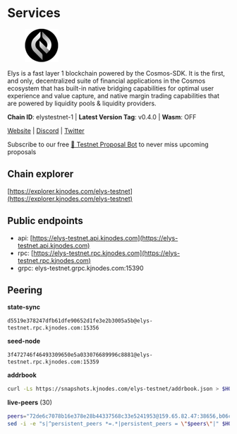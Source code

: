 # Services

<figure><img src="https://raw.githubusercontent.com/kj89/cosmos-images/main/logos/elys.png" alt=""><figcaption></figcaption></figure>

Elys is a fast layer 1 blockchain powered by the Cosmos-SDK.  It is the first, and only, decentralized suite of financial  applications in the Cosmos ecosystem that has built-in native  bridging capabilities for optimal user experience and value  capture, and native margin trading capabilities that are  powered by liquidity pools & liquidity providers.

**Chain ID**: elystestnet-1 | **Latest Version Tag**: v0.4.0 | **Wasm**: OFF

[Website](https://elys.network) | [Discord](https://discord.gg/R9Gr6Vh7vC) | [Twitter](https://twitter.com/elys_network)



Subscribe to our free [🤖 Testnet Proposal Bot](https://t.me/kjnodes_testnet_proposal_bot) to never miss upcoming proposals


## Chain explorer
[https://explorer.kjnodes.com/elys-testnet](https://explorer.kjnodes.com/elys-testnet)

## Public endpoints

* api: [https://elys-testnet.api.kjnodes.com](https://elys-testnet.api.kjnodes.com)
* rpc: [https://elys-testnet.rpc.kjnodes.com](https://elys-testnet.rpc.kjnodes.com)
* grpc: elys-testnet.grpc.kjnodes.com:15390

## Peering

**state-sync**

```text
d5519e378247dfb61dfe90652d1fe3e2b3005a5b@elys-testnet.rpc.kjnodes.com:15356
```

**seed-node**

```text
3f472746f46493309650e5a033076689996c8881@elys-testnet.rpc.kjnodes.com:15359
```

**addrbook**
```bash
curl -Ls https://snapshots.kjnodes.com/elys-testnet/addrbook.json > $HOME/.elys/config/addrbook.json
```

**live-peers** (30)
```bash
peers="72de6c7078b16e378e28b44337568c33e5241953@159.65.82.47:38656,b06c8ad5bb82d577acd0060242e225980db88377@65.108.225.70:26656,00c65e06302fb35a1064d9aa4e528aaf98925aa8@65.108.105.48:22056,e4b07652c318b08357e5796431982169789ce2c5@159.65.32.10:21956,8aa0021c45a64f736e2192f5e520c768bc9fbae2@46.101.132.190:26656,587e0c84a487b2e0782e5d9b80ded838db9512b9@78.110.161.68:26656,8dd419e6ed9117dbc793a1a59f7eca3d2c615fb3@65.109.157.236:60556,1092d9a9508053d6936661ebc5708d0d8d360e3e@193.26.159.34:10656,734a87b41a015faf59a7d6266deea190421476c2@199.241.137.74:26656,1cd3163afca4ad48949afdf6f18133fd3181e303@65.108.40.46:57656,78aa6b222ae1f619bef03a9d98cb958dfcccc3a8@46.4.5.45:22056,d907ce9285951a2a063789df2f6bd4cc86b33d53@142.132.155.178:16656,563206d6e64589beb9bf233e6e489fb1d1205d38@194.146.26.36:26656,d5519e378247dfb61dfe90652d1fe3e2b3005a5b@65.109.68.190:15356,609c64cc50fb4ebbe7cae3347545d3950ea2c018@65.108.195.29:23656,3a69f577b14bb5e3829489881cc80841b785e092@116.203.129.0:26656,f2ec4ba2679822614494958700d1d204a80b8992@65.108.201.167:54656,cdf9ae8529aa00e6e6703b28f3dcfdd37e07b27c@37.187.154.66:26656,a346d8325a9c3cd40e32236eb6de031d1a2d895e@95.217.107.96:26156,db03e6915cad62b2646ae72566ed19074a7707b6@95.217.144.107:22056,9e456e22da0930be2761123b7036e386a3247647@57.128.110.141:26656,86987eeff225699e67a6543de3622b8a986cce28@91.183.62.162:26656,89c4d6fa66c4e4517742e564cd6ba1532496fd43@65.108.108.52:32656,0977dd5475e303c99b66eaacab53c8cc28e49b05@65.109.92.79:38656,5c2a752c9b1952dbed075c56c600c3a79b58c395@178.211.139.77:27296,0ea4e8352215aad85ff33a20a3bf4acf49070662@64.226.117.34:21956,3f30f68cb08e4dae5dd76c5ce77e6e1a15084346@212.95.51.215:56656,55b38f49cf89235b7e193b1c9880a8e77316f6a6@167.235.7.34:57656,ae7191b2b922c6a59456588c3a262df518b0d130@65.108.231.124:38656,5f15c422f789fb7c1929f859006d43c27aa61ec0@31.220.84.183:27656"
sed -i -e "s|^persistent_peers *=.*|persistent_peers = \"$peers\"|" $HOME/.elys/config/config.toml
```

